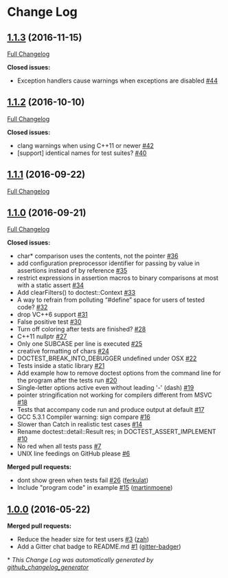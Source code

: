 # Change Log

## [1.1.3](https://github.com/onqtam/doctest/tree/1.1.3) (2016-11-15)
[Full Changelog](https://github.com/onqtam/doctest/compare/1.1.2...1.1.3)

**Closed issues:**

- Exception handlers cause warnings when exceptions are disabled [\#44](https://github.com/onqtam/doctest/issues/44)

## [1.1.2](https://github.com/onqtam/doctest/tree/1.1.2) (2016-10-10)
[Full Changelog](https://github.com/onqtam/doctest/compare/1.1.1...1.1.2)

**Closed issues:**

- clang warnings when using C++11 or newer [\#42](https://github.com/onqtam/doctest/issues/42)
- \[support\] identical names for test suites? [\#40](https://github.com/onqtam/doctest/issues/40)

## [1.1.1](https://github.com/onqtam/doctest/tree/1.1.1) (2016-09-22)
[Full Changelog](https://github.com/onqtam/doctest/compare/1.1.0...1.1.1)

## [1.1.0](https://github.com/onqtam/doctest/tree/1.1.0) (2016-09-21)
[Full Changelog](https://github.com/onqtam/doctest/compare/1.0.0...1.1.0)

**Closed issues:**

- char\* comparison uses the contents, not the pointer [\#36](https://github.com/onqtam/doctest/issues/36)
- add configuration preprocessor identifier for passing by value in assertions instead of by reference [\#35](https://github.com/onqtam/doctest/issues/35)
- restrict expressions in assertion macros to binary comparisons at most with a static assert [\#34](https://github.com/onqtam/doctest/issues/34)
- Add clearFilters\(\) to doctest::Context [\#33](https://github.com/onqtam/doctest/issues/33)
- A way to refrain from polluting “\#define” space for users of tested code? [\#32](https://github.com/onqtam/doctest/issues/32)
- drop VC++6 support [\#31](https://github.com/onqtam/doctest/issues/31)
- False positive test [\#30](https://github.com/onqtam/doctest/issues/30)
- Turn off coloring after tests are finished? [\#28](https://github.com/onqtam/doctest/issues/28)
- C++11 nullptr [\#27](https://github.com/onqtam/doctest/issues/27)
- Only one SUBCASE per line is executed [\#25](https://github.com/onqtam/doctest/issues/25)
- creative formatting of chars [\#24](https://github.com/onqtam/doctest/issues/24)
- DOCTEST\_BREAK\_INTO\_DEBUGGER undefined under OSX [\#22](https://github.com/onqtam/doctest/issues/22)
- Tests inside a static library [\#21](https://github.com/onqtam/doctest/issues/21)
- Add example how to remove doctest options from the command line for the program after the tests run [\#20](https://github.com/onqtam/doctest/issues/20)
- Single-letter options active even without leading '-' \(dash\) [\#19](https://github.com/onqtam/doctest/issues/19)
- pointer stringification not working for compilers different from MSVC [\#18](https://github.com/onqtam/doctest/issues/18)
- Tests that accompany code run and produce output at default [\#17](https://github.com/onqtam/doctest/issues/17)
- GCC 5.3.1 Compiler warning: sign compare [\#16](https://github.com/onqtam/doctest/issues/16)
- Slower than Catch in realistic test cases [\#14](https://github.com/onqtam/doctest/issues/14)
- Rename doctest::detail::Result res; in DOCTEST\_ASSERT\_IMPLEMENT [\#10](https://github.com/onqtam/doctest/issues/10)
- No red when all tests pass [\#7](https://github.com/onqtam/doctest/issues/7)
- UNIX line feedings on GitHub please [\#6](https://github.com/onqtam/doctest/issues/6)

**Merged pull requests:**

- dont show green when tests fail [\#26](https://github.com/onqtam/doctest/pull/26) ([ferkulat](https://github.com/ferkulat))
- Include "program code" in example [\#15](https://github.com/onqtam/doctest/pull/15) ([martinmoene](https://github.com/martinmoene))

## [1.0.0](https://github.com/onqtam/doctest/tree/1.0.0) (2016-05-22)
**Merged pull requests:**

- Reduce the header size for test users [\#3](https://github.com/onqtam/doctest/pull/3) ([zah](https://github.com/zah))
- Add a Gitter chat badge to README.md [\#1](https://github.com/onqtam/doctest/pull/1) ([gitter-badger](https://github.com/gitter-badger))



\* *This Change Log was automatically generated by [github_changelog_generator](https://github.com/skywinder/Github-Changelog-Generator)*